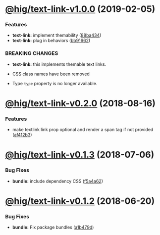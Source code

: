 # [@hig/text-link-v1.0.0](https://github.com/Autodesk/hig/compare/@hig/text-link@0.2.0...@hig/text-link@1.0.0) (2019-02-05)


### Features

* **text-link:** implement themability ([88ba434](https://github.com/Autodesk/hig/commit/88ba434))
* **text-link:** plug in behaviors ([bb91662](https://github.com/Autodesk/hig/commit/bb91662))


### BREAKING CHANGES

* **text-link:** this implements themable text links.

* CSS class names have been removed
* Type `type` property is no longer available.

# [@hig/text-link-v0.2.0](https://github.com/Autodesk/hig/compare/@hig/text-link@0.1.3...@hig/text-link@0.2.0) (2018-08-16)


### Features

* make textlink link prop optional and render a span tag if not provided ([af412b3](https://github.com/Autodesk/hig/commit/af412b3))

<a name="@hig/text-link-v0.1.3"></a>
# [@hig/text-link-v0.1.3](https://github.com/Autodesk/hig/compare/@hig/text-link@0.1.2...@hig/text-link@0.1.3) (2018-07-06)


### Bug Fixes

* **bundle:** include dependency CSS ([f5a4a62](https://github.com/Autodesk/hig/commit/f5a4a62))

<a name="@hig/text-link-v0.1.2"></a>
# [@hig/text-link-v0.1.2](https://github.com/Autodesk/hig/compare/@hig/text-link@0.1.1...@hig/text-link@0.1.2) (2018-06-20)


### Bug Fixes

* **bundle:** Fix package bundles ([a1b479d](https://github.com/Autodesk/hig/commit/a1b479d))

